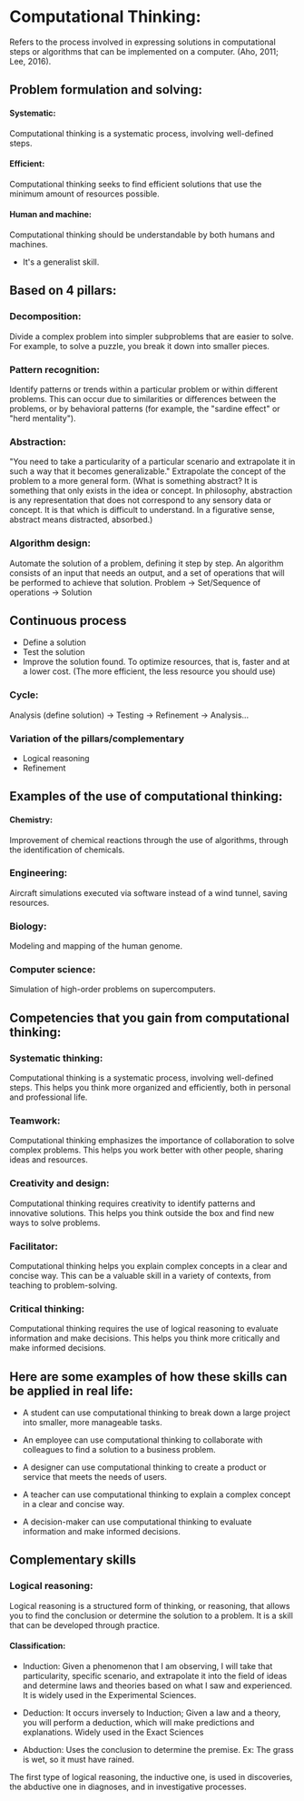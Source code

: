 # Computational Thinking: 
Refers to the process involved in expressing solutions in computational steps or algorithms that can be implemented on a computer. (Aho, 2011; Lee, 2016).

## Problem formulation and solving: 

#### Systematic: 
Computational thinking is a systematic process, involving well-defined steps.
#### Efficient: 
Computational thinking seeks to find efficient solutions that use the minimum amount of resources possible.
#### Human and machine: 
Computational thinking should be understandable by both humans and machines.

* It's a generalist skill.

## Based on 4 pillars:

### Decomposition:
Divide a complex problem into simpler subproblems that are easier to solve. For example, to solve a puzzle, you break it down into smaller pieces.

### Pattern recognition: 
Identify patterns or trends within a particular problem or within different problems. This can occur due to similarities or differences between the problems, or by behavioral patterns (for example, the "sardine effect" or "herd mentality").

### Abstraction:
 "You need to take a particularity of a particular scenario and extrapolate it in such a way that it becomes generalizable." Extrapolate the concept of the problem to a more general form. (What is something abstract? It is something that only exists in the idea or concept. In philosophy, abstraction is any representation that does not correspond to any sensory data or concept. It is that which is difficult to understand. In a figurative sense, abstract means distracted, absorbed.)

### Algorithm design:
 Automate the solution of a problem, defining it step by step. An algorithm consists of an input that needs an output, and a set of operations that will be performed to achieve that solution.
Problem -> Set/Sequence of operations -> Solution

## Continuous process

* Define a solution
* Test the solution
* Improve the solution found. To optimize resources, that is, faster and at a lower cost. (The more efficient, the less resource you should use)

### Cycle:

Analysis (define solution) -> Testing -> Refinement -> Analysis…

### Variation of the pillars/complementary

* Logical reasoning
* Refinement

## Examples of the use of computational thinking:

#### Chemistry: 
Improvement of chemical reactions through the use of algorithms, through the identification of chemicals.

### Engineering:
Aircraft simulations executed via software instead of a wind tunnel, saving resources.

### Biology:
 Modeling and mapping of the human genome.

### Computer science: 
Simulation of high-order problems on supercomputers.

## Competencies that you gain from computational thinking:

### Systematic thinking: 
Computational thinking is a systematic process, involving well-defined steps. This helps you think more organized and efficiently, both in personal and professional life.

### Teamwork: 
Computational thinking emphasizes the importance of collaboration to solve complex problems. This helps you work better with other people, sharing ideas and resources.

### Creativity and design: 
Computational thinking requires creativity to identify patterns and innovative solutions. This helps you think outside the box and find new ways to solve problems.

### Facilitator:
Computational thinking helps you explain complex concepts in a clear and concise way. This can be a valuable skill in a variety of contexts, from teaching to problem-solving.

### Critical thinking: 
Computational thinking requires the use of logical reasoning to evaluate information and make decisions. This helps you think more critically and make informed decisions.

## Here are some examples of how these skills can be applied in real life:

* A student can use computational thinking to break down a large project into smaller, more manageable tasks.

* An employee can use computational thinking to collaborate with colleagues to find a solution to a business problem.

* A designer can use computational thinking to create a product or service that meets the needs of users.

* A teacher can use computational thinking to explain a complex concept in a clear and concise way.

* A decision-maker can use computational thinking to evaluate information and make informed decisions.

## Complementary skills

### Logical reasoning:
Logical reasoning is a structured form of thinking, or reasoning, that allows you to find the conclusion or determine the solution to a problem.
It is a skill that can be developed through practice.

#### Classification:

* Induction: 
Given a phenomenon that I am observing, I will take that particularity, specific scenario, and extrapolate it into the field of ideas and determine laws and theories based on what I saw and experienced. It is widely used in the Experimental Sciences.

* Deduction: 
It occurs inversely to Induction; Given a law and a theory, you will perform a deduction, which will make predictions and explanations. Widely used in the Exact Sciences

* Abduction:
Uses the conclusion to determine the premise. Ex: The grass is wet, so it must have rained.

The first type of logical reasoning, the inductive one, is used in discoveries, the abductive one in diagnoses, and in investigative processes.